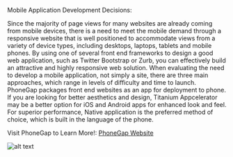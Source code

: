 Mobile Application Development Decisions:

Since the majority of page views for many websites are already coming from mobile devices, there is a need to meet the mobile demand through a responsive website that is well positioned to accommodate views from a variety of device types, including desktops, laptops, tablets and mobile phones. By using one of several front end frameworks to design a good web application, such as Twitter Bootstrap or Zurb, you can effectively build an attractive and highly responsive web solution. When evaluating the need to develop a mobile application, not simply a site, there are three main approaches, which range in levels of difficulty and time to launch. PhoneGap packages front end websites as an app for deployment to phone. If you are looking for better aesthetics and design, Titanium Appcelerator may be a better option for iOS and Android apps for enhanced look and feel. For superior performance, Native application is the preferred method of choice, which is built in the language of the phone.


Visit PhoneGap to Learn More!:  <a href="www.phonegap.com">PhoneGap Website</a>


![alt text](http://cdn.iphone-news.org/wp-content/uploads/2009/11/ipohne-menu.jpg "iPhone Apps")
